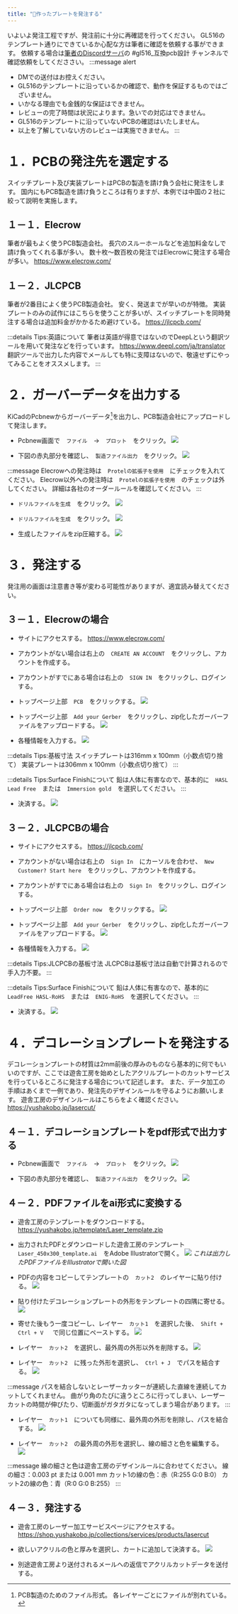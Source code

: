 ```yaml
---
title: "📝作ったプレートを発注する"
---
```


いよいよ発注工程ですが、発注前に十分に再確認を行ってください。
GL516のテンプレート通りにできているか心配な方は筆者に確認を依頼する事ができます。
依頼する場合は[筆者のDiscordサーバ](https://discord.gg/nqWkpDMTQN)の #gl516_互換pcb設計 チャンネルで確認依頼をしてくだささい。
:::message alert
- DMでの送付はお控えください。
- GL516のテンプレートに沿っているかの確認で、動作を保証するものではございません。
- いかなる理由でも金銭的な保証はできません。
- レビューの完了時間は状況によります。急いでの対応はできません。
- GL516のテンプレートに沿っていないPCBの確認はいたしません。
- 以上を了解していない方のレビューは実施できません。
:::

# １．PCBの発注先を選定する

スイッチプレート及び実装プレートはPCBの製造を請け負う会社に発注をします。
国内にもPCB製造を請け負うところは有りますが、本例では中国の２社に絞って説明を実施します。

## １－１．Elecrow
筆者が最もよく使うPCB製造会社。
長穴のスルーホールなどを追加料金なしで請け負ってくれる事が多い。
数十枚～数百枚の発注ではElecrowに発注する場合が多い。
https://www.elecrow.com/

## １－２．JLCPCB
筆者が2番目によく使うPCB製造会社。
安く、発送までが早いのが特徴。
実装プレートのみの試作にはこちらを使うことが多いが、スイッチプレートを同時発注する場合は追加料金がかかるため避けている。
https://jlcpcb.com/

:::details Tips:英語について
筆者は英語が得意ではないのでDeepLという翻訳ツールを用いて発注などを行っています。
https://www.deepl.com/ja/translator
翻訳ツールで出力した内容でメールしても特に支障はないので、敬遠せずにやってみることをオススメします。
:::

# ２．ガーバーデータを出力する

KiCadのPcbnewからガーバーデータ[^1]を出力し、PCB製造会社にアップロードして発注します。

[^1]: PCB製造のためのファイル形式。
各レイヤーごとにファイルが別れている。

- Pcbnew画面で　`ファイル`　→　`プロット`　をクリック。
![](/images/gl516design/7-1_order-1.png)

- 下図の赤丸部分を確認し、　`製造ファイル出力`　をクリック。
![](/images/gl516design/7-2_order-2.png)

:::message
Elecrowへの発注時は　`Protelの拡張子を使用`　にチェックを入れてください。
Elecrow以外への発注時は　`Protelの拡張子を使用`　のチェックは外してください。
詳細は各社のオーダールールを確認してください。
:::

- `ドリルファイルを生成`　をクリック。
![](/images/gl516design/7-3_order-3.png)

- `ドリルファイルを生成`　をクリック。
![](/images/gl516design/7-4_order-4.png)

- 生成したファイルをzip圧縮する。
![](/images/gl516design/7-5_order-5.png)

# ３．発注する

発注用の画面は注意書き等が変わる可能性がありますが、適宜読み替えてください。

## ３－１．Elecrowの場合

- サイトにアクセスする。
https://www.elecrow.com/

- アカウントがない場合は右上の　`CREATE AN ACCOUNT`　をクリックし、アカウントを作成する。

- アカウントがすでにある場合は右上の　`SIGN IN`　をクリックし、ログインする。

- トップページ上部　`PCB`　をクリックする。
![](/images/gl516design/7-6_elecrow-1.png)

- トップページ上部　`Add your Gerber`　をクリックし、zip化したガーバーファイルをアップロードする。
![](/images/gl516design/7-7_elecrow-2.png)

- 各種情報を入力する。
![](/images/gl516design/7-8_elecrow-3.png)

:::details Tips:基板寸法
スイッチプレートは316mm x 100mm（小数点切り捨て）
実装プレートは306mm x 100mm（小数点切り捨て）
:::

:::details Tips:Surface Finishについて
鉛は人体に有害なので、基本的に　`HASL Lead Free`　または　`Immersion gold`　を選択してください。
:::

- 決済する。
![](/images/gl516design/7-9_elecrow-4.png)

## ３－２．JLCPCBの場合

- サイトにアクセスする。
https://jlcpcb.com/

- アカウントがない場合は右上の　`Sign In`　にカーソルを合わせ、　`New Customer? Start here`　をクリックし、アカウントを作成する。

- アカウントがすでにある場合は右上の　`Sign In`　をクリックし、ログインする。

- トップページ上部　`Order now`　をクリックする。
![](/images/gl516design/7-10_jlc-1.png)

- トップページ上部　`Add your Gerber`　をクリックし、zip化したガーバーファイルをアップロードする。
![](/images/gl516design/7-11_jlc-2.png)

- 各種情報を入力する。
![](/images/gl516design/7-12_jlc-3.png)

:::details Tips:JLCPCBの基板寸法
JLCPCBは基板寸法は自動で計算されるので手入力不要。
:::

:::details Tips:Surface Finishについて
鉛は人体に有害なので、基本的に　`LeadFree HASL-RoHS`　または　`ENIG-RoHS`　を選択してください。
:::

- 決済する。
![](/images/gl516design/7-13_jlc-4.png)

# ４．デコレーションプレートを発注する

デコレーションプレートの材質は2mm前後の厚みのものなら基本的に何でもいいのですが、ここでは遊舎工房を始めとしたアクリルプレートのカットサービスを行っているところに発注する場合について記述します。
また、データ加工の手順はあくまで一例であり、発注先のデザインルールを守るようにお願いします。
遊舎工房のデザインルールはこちらをよく確認ください。
https://yushakobo.jp/lasercut/

## ４－１．デコレーションプレートをpdf形式で出力する

- Pcbnew画面で　`ファイル`　→　`プロット`　をクリック。
![](/images/gl516design/7-1_order-1.png)

- 下図の赤丸部分を確認し、　`製造ファイル出力`　をクリック。
![](/images/gl516design/7-14_ai-1.png)

## ４－２．PDFファイルをai形式に変換する

- 遊舎工房のテンプレートをダウンロードする。
https://yushakobo.jp/template/Laser_template.zip

- 出力されたPDFとダウンロードした遊舎工房のテンプレート　`Laser_450x300_template.ai`　をAdobe Illustratorで開く。
![](/images/gl516design/7-15_ai-2.png)
*これは出力したPDFファイルをIllustratorで開いた図*

- PDFの内容をコピーしてテンプレートの　`カット2`　のレイヤーに貼り付ける。
![](/images/gl516design/7-16_ai-3.png)

- 貼り付けたデコレーションプレートの外形をテンプレートの四隅に寄せる。
![](/images/gl516design/7-17_ai-4.png)

- 寄せた後もう一度コピーし、レイヤー　`カット1`　を選択した後、　`Shift + Ctrl + V `　で同じ位置にペーストする。
![](/images/gl516design/7-18_ai-5.png)

- レイヤー　`カット2`　を選択し、最外周の外形以外を削除する。
![](/images/gl516design/7-19_ai-6.png)

- レイヤー　`カット2`　に残った外形を選択し、　`Ctrl + J`　でパスを結合する。
![](/images/gl516design/7-19_ai-6.png)

:::message
パスを結合しないとレーザーカッターが連続した直線を連続してカットしてくれません。
曲がり角のたびに違うところに行ってしまい、レーザーカットの時間が伸びたり、切断面がガタガタになってしまう場合があります。
:::

- レイヤー　`カット1`　についても同様に、最外周の外形を削除し、パスを結合する。
![](/images/gl516design/7-20_ai-7.png)

- レイヤー　`カット2`　の最外周の外形を選択し、線の細さと色を編集する。
![](/images/gl516design/7-21_ai-8.png)

:::message
線の細さと色は遊舎工房のデザインルールに合わせてください。
線の細さ：0.003 pt または 0.001 mm
カット1の線の色：赤（R:255 G:0 B:0）
カット2の線の色：青（R:0 G:0 B:255）
:::

## ４－３．発注する

- 遊舎工房のレーザー加工サービスページにアクセスする。
https://shop.yushakobo.jp/collections/services/products/lasercut

- 欲しいアクリルの色と厚みを選択し、カートに追加して決済する。
![](/images/gl516design/7-22_yushakobo-1.png)

- 別途遊舎工房より送付されるメールへの返信でアクリルカットデータを送付する。
